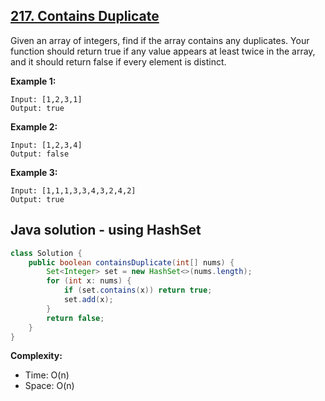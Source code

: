 ## [217. Contains Duplicate](https://leetcode.com/problems/contains-duplicate/)

Given an array of integers, find if the array contains any duplicates.
Your function should return true if any value appears at least twice in the array, and it should return false if every element is distinct.

**Example 1:**
```
Input: [1,2,3,1]
Output: true
```
**Example 2:**
```
Input: [1,2,3,4]
Output: false
```
**Example 3:**
```
Input: [1,1,1,3,3,4,3,2,4,2]
Output: true
```

## Java solution - using HashSet
```java
class Solution {
    public boolean containsDuplicate(int[] nums) {
        Set<Integer> set = new HashSet<>(nums.length);
        for (int x: nums) {
            if (set.contains(x)) return true;
            set.add(x);
        }
        return false;
    }
}
```

**Complexity:**
* Time: O(n)
* Space: O(n)